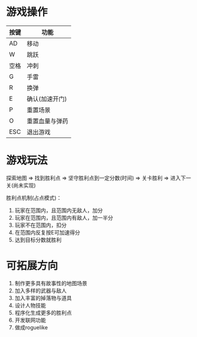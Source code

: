 # 游戏操作

| 按键 | 功能           |
| ---- | -------------- |
| AD   | 移动           |
| W    | 跳跃           |
| 空格 | 冲刺           |
| G    | 手雷           |
| R    | 换弹           |
| E    | 确认(加速开门) |
| P    | 重置场景       |
| O    | 重置血量与弹药 |
| ESC  | 退出游戏       |

 # 游戏玩法

探索地图 => 找到胜利点 => 坚守胜利点到一定分数(时间) => 关卡胜利 => 进入下一关(尚未实现)

胜利点机制(占点模式)：

1. 玩家在范围内，且范围内无敌人，加分
2. 玩家在范围内，且范围内有敌人，加一半分
3. 玩家不在范围内，扣分
4. 在范围内反复按E可加速得分
5. 达到目标分数就胜利

# 可拓展方向

1. 制作更多具有故事性的地图场景
2. 加入多样的武器与敌人
3. 加入丰富的掉落物与道具
4. 设计人物技能
5. 程序化生成更多的胜利点 
6. 开发联网功能
7. 做成roguelike